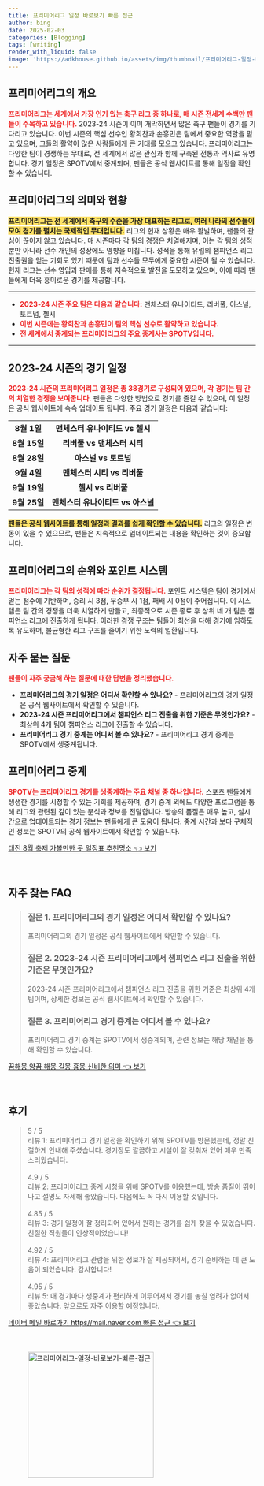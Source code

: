 ```yaml
---
title: 프리미어리그 일정 바로보기 빠른 접근
author: bing
date: 2025-02-03
categories: [Blogging]
tags: [writing]
render_with_liquid: false
image: 'https://adkhouse.github.io/assets/img/thumbnail/프리미어리그-일정-바로보기-빠른-접근.webp'
---
```



<h2 id='프리미어리그_개요'>프리미어리그의 개요</h2>

<p><b><span style="color: #ee2323;">프리미어리그는 세계에서 가장 인기 있는 축구 리그 중 하나로, 매 시즌 전세계 수백만 팬들이 주목하고 있습니다.</span></b> 2023-24 시즌이 이미 개막하면서 많은 축구 팬들이 경기를 기다리고 있습니다. 이번 시즌의 핵심 선수인 황희찬과 손흥민은 팀에서 중요한 역할을 맡고 있으며, 그들의 활약이 많은 사람들에게 큰 기대를 모으고 있습니다. 프리미어리그는 다양한 팀이 경쟁하는 무대로, 전 세계에서 많은 관심과 함께 구축된 전통과 역사로 유명합니다. 경기 일정은 SPOTV에서 중계되며, 팬들은 공식 웹사이트를 통해 일정을 확인할 수 있습니다.</p>

<h2 id='프리미어리그의_의미와_현황'>프리미어리그의 의미와 현황</h2>

<p><b><span style="background-color: #ffe066;">프리미어리그는 전 세계에서 축구의 수준을 가장 대표하는 리그로, 여러 나라의 선수들이 모여 경기를 펼치는 국제적인 무대입니다.</span></b> 리그의 현재 상황은 매우 활발하며, 팬들의 관심이 끊이지 않고 있습니다. 매 시즌마다 각 팀의 경쟁은 치열해지며, 이는 각 팀의 성적뿐만 아니라 선수 개인의 성장에도 영향을 미칩니다. 성적을 통해 유럽의 챔피언스 리그 진출권을 얻는 기회도 있기 때문에 팀과 선수들 모두에게 중요한 시즌이 될 수 있습니다. 현재 리그는 선수 영입과 판매를 통해 지속적으로 발전을 도모하고 있으며, 이에 따라 팬들에게 더욱 흥미로운 경기를 제공합니다.</p>

<hr />

<ul>
    <li><b><span style="color: #ee2323;">2023-24 시즌 주요 팀은 다음과 같습니다:</span></b> 맨체스터 유나이티드, 리버풀, 아스널, 토트넘, 첼시</li>
    <li><b><span style="color: #ee2323;">이번 시즌에는 황희찬과 손흥민이 팀의 핵심 선수로 활약하고 있습니다.</span></b></li>
    <li><b><span style="color: #ee2323;">전 세계에서 중계되는 프리미어리그의 주요 중계사는 SPOTV입니다.</span></b></li>
</ul>

<hr />

<h2 id='2023-24_시즌의_경기_일정'>2023-24 시즌의 경기 일정</h2>

<p><b><span style="color: #ee2323;">2023-24 시즌의 프리미어리그 일정은 총 38경기로 구성되어 있으며, 각 경기는 팀 간의 치열한 경쟁을 보여줍니다.</span></b> 팬들은 다양한 방법으로 경기를 즐길 수 있으며, 이 일정은 공식 웹사이트에 속속 업데이트 됩니다. 주요 경기 일정은 다음과 같습니다:</p>

<table>
    <tr>
        <td style="text-align: center; height: 17px;"><b>8월 1일</b></td>
        <td style="text-align: center; height: 17px;"><b>맨체스터 유나이티드 vs 첼시</b></td>
    </tr>
    <tr>
        <td style="text-align: center; height: 17px;"><b>8월 15일</b></td>
        <td style="text-align: center; height: 17px;"><b>리버풀 vs 맨체스터 시티</b></td>
    </tr>
    <tr>
        <td style="text-align: center; height: 17px;"><b>8월 28일</b></td>
        <td style="text-align: center; height: 17px;"><b>아스널 vs 토트넘</b></td>
    </tr>
    <tr>
        <td style="text-align: center; height: 17px;"><b>9월 4일</b></td>
        <td style="text-align: center; height: 17px;"><b>맨체스터 시티 vs 리버풀</b></td>
    </tr>
    <tr>
        <td style="text-align: center; height: 17px;"><b>9월 19일</b></td>
        <td style="text-align: center; height: 17px;"><b>첼시 vs 리버풀</b></td>
    </tr>
    <tr>
        <td style="text-align: center; height: 17px;"><b>9월 25일</b></td>
        <td style="text-align: center; height: 17px;"><b>맨체스터 유나이티드 vs 아스널</b></td>
    </tr>
</table>

<p><b><span style="background-color: #ffe066;">팬들은 공식 웹사이트를 통해 일정과 결과를 쉽게 확인할 수 있습니다.</span></b> 리그의 일정은 변동이 있을 수 있으므로, 팬들은 지속적으로 업데이트되는 내용을 확인하는 것이 중요합니다.</p>

<h2 id='프리미어리그의_순위와_포인트_시스템'>프리미어리그의 순위와 포인트 시스템</h2>

<p><b><span style="color: #ee2323;">프리미어리그는 각 팀의 성적에 따라 순위가 결정됩니다.</span></b> 포인트 시스템은 팀이 경기에서 얻는 점수에 기반하며, 승리 시 3점, 무승부 시 1점, 패배 시 0점이 주어집니다. 이 시스템은 팀 간의 경쟁을 더욱 치열하게 만들고, 최종적으로 시즌 종료 후 상위 네 개 팀은 챔피언스 리그에 진출하게 됩니다. 이러한 경쟁 구조는 팀들이 최선을 다해 경기에 임하도록 유도하며, 불균형한 리그 구조를 줄이기 위한 노력의 일환입니다.</p>

<h2 id='자주_묻는_질문'>자주 묻는 질문</h2>

<p><b><span style="color: #ee2323;">팬들이 자주 궁금해 하는 질문에 대한 답변을 정리했습니다.</span></b></p>

<ul>
    <li><b>프리미어리그의 경기 일정은 어디서 확인할 수 있나요?</b> - 프리미어리그의 경기 일정은 공식 웹사이트에서 확인할 수 있습니다.</li>
    <li><b>2023-24 시즌 프리미어리그에서 챔피언스 리그 진출을 위한 기준은 무엇인가요?</b> - 최상위 4개 팀이 챔피언스 리그에 진출할 수 있습니다.</li>
    <li><b>프리미어리그 경기 중계는 어디서 볼 수 있나요?</b> - 프리미어리그 경기 중계는 SPOTV에서 생중계됩니다.</li>
</ul>

<h2 id='프리미어리그_중계'>프리미어리그 중계</h2>

<p><b><span style="color: #ee2323;">SPOTV는 프리미어리그 경기를 생중계하는 주요 채널 중 하나입니다.</span></b> 스포츠 팬들에게 생생한 경기를 시청할 수 있는 기회를 제공하며, 경기 중계 외에도 다양한 프로그램을 통해 리그와 관련된 깊이 있는 분석과 정보를 전달합니다. 방송의 품질은 매우 높고, 실시간으로 업데이트되는 경기 정보는 팬들에게 큰 도움이 됩니다. 중계 시간과 보다 구체적인 정보는 SPOTV의 공식 웹사이트에서 확인할 수 있습니다.</p>


<p><a class="click-button" title="대전 8월 축제 가볼만한 곳 일정표 추천명소" href="https://adkhouse.github.io/posts/%EB%8C%80%EC%A0%84-8%EC%9B%94-%EC%B6%95%EC%A0%9C-%EA%B0%80%EB%B3%BC%EB%A7%8C%ED%95%9C-%EA%B3%B3-%EC%9D%BC%EC%A0%95%ED%91%9C-%EC%B6%94%EC%B2%9C%EB%AA%85%EC%86%8C/" rel="dofollow">대전 8월 축제 가볼만한 곳 일정표 추천명소 👈 보기</a></p><br>
<h2 id='자주_찾는_FAQ'>자주 찾는 FAQ</h2>
<div itemscope="" itemtype="https://schema.org/FAQPage"> 
<blockquote> 
<div itemscope="" itemprop="mainEntity" itemtype="https://schema.org/Question"> 
<h3 itemprop="name">질문 1. 프리미어리그의 경기 일정은 어디서 확인할 수 있나요?</h3> 
<div itemscope="" itemprop="acceptedAnswer" itemtype="https://schema.org/Answer"> 
<span itemprop="text"> 
<p>프리미어리그의 경기 일정은 공식 웹사이트에서 확인할 수 있습니다.</p> 
</span> 
</div> 
</div> 

<div itemscope="" itemprop="mainEntity" itemtype="https://schema.org/Question"> 
<h3 itemprop="name">질문 2. 2023-24 시즌 프리미어리그에서 챔피언스 리그 진출을 위한 기준은 무엇인가요?</h3> 
<div itemscope="" itemprop="acceptedAnswer" itemtype="https://schema.org/Answer"> 
<span itemprop="text"> 
<p>2023-24 시즌 프리미어리그에서 챔피언스 리그 진출을 위한 기준은 최상위 4개팀이며, 상세한 정보는 공식 웹사이트에서 확인할 수 있습니다.</p> 
</span> 
</div> 
</div> 

<div itemscope="" itemprop="mainEntity" itemtype="https://schema.org/Question"> 
<h3 itemprop="name">질문 3. 프리미어리그 경기 중계는 어디서 볼 수 있나요?</h3> 
<div itemscope="" itemprop="acceptedAnswer" itemtype="https://schema.org/Answer"> 
<span itemprop="text"> 
<p>프리미어리그 경기 중계는 SPOTV에서 생중계되며, 관련 정보는 해당 채널을 통해 확인할 수 있습니다.</p> 
</span> 
</div> 
</div> 
</blockquote> 
</div>
<p><a class="click-button" title="꿈해몽 양꿈 해몽 길몽 흉몽 신비한 의미" href="https://adkhouse.github.io/posts/%EA%BF%88%ED%95%B4%EB%AA%BD-%EC%96%91%EA%BF%88-%ED%95%B4%EB%AA%BD-%EA%B8%B8%EB%AA%BD-%ED%9D%89%EB%AA%BD-%EC%8B%A0%EB%B9%84%ED%95%9C-%EC%9D%98%EB%AF%B8/" rel="dofollow">꿈해몽 양꿈 해몽 길몽 흉몽 신비한 의미 👈 보기</a></p><br>
<h2 id='후기'>후기</h2>
<div itemscope itemtype="https://schema.org/Product">
  <blockquote>
  <div itemprop="review" itemscope itemtype="https://schema.org/Review">
      <div itemprop="reviewRating" itemscope itemtype="https://schema.org/Rating"> <span itemprop="ratingValue">5</span> / <span itemprop="bestRating">5</span> </div>
      <span itemprop="reviewBody">리뷰 1: 프리미어리그 경기 일정을 확인하기 위해 SPOTV를 방문했는데, 정말 친절하게 안내해 주셨습니다. 경기장도 깔끔하고 시설이 잘 갖춰져 있어 매우 만족스러웠습니다.</span>
  </div>
  <br>
  <div itemprop="review" itemscope itemtype="https://schema.org/Review">
      <div itemprop="reviewRating" itemscope itemtype="https://schema.org/Rating"> <span itemprop="ratingValue">4.9</span> / <span itemprop="bestRating">5</span> </div>
      <span itemprop="reviewBody">리뷰 2: 프리미어리그 중계 시청을 위해 SPOTV를 이용했는데, 방송 품질이 뛰어나고 설명도 자세해 좋았습니다. 다음에도 꼭 다시 이용할 것입니다.</span>
  </div>
  <br>
  <div itemprop="review" itemscope itemtype="https://schema.org/Review">
      <div itemprop="reviewRating" itemscope itemtype="https://schema.org/Rating"> <span itemprop="ratingValue">4.85</span> / <span itemprop="bestRating">5</span> </div>
      <span itemprop="reviewBody">리뷰 3: 경기 일정이 잘 정리되어 있어서 원하는 경기를 쉽게 찾을 수 있었습니다. 친절한 직원들이 인상적이었습니다!</span>
  </div>
  <br>
  <div itemprop="review" itemscope itemtype="https://schema.org/Review">
      <div itemprop="reviewRating" itemscope itemtype="https://schema.org/Rating"> <span itemprop="ratingValue">4.92</span> / <span itemprop="bestRating">5</span> </div>
      <span itemprop="reviewBody">리뷰 4: 프리미어리그 관람을 위한 정보가 잘 제공되어서, 경기 준비하는 데 큰 도움이 되었습니다. 감사합니다!</span>
  </div>
  <br>
  <div itemprop="review" itemscope itemtype="https://schema.org/Review">
      <div itemprop="reviewRating" itemscope itemtype="https://schema.org/Rating"> <span itemprop="ratingValue">4.95</span> / <span itemprop="bestRating">5</span> </div>
      <span itemprop="reviewBody">리뷰 5: 매 경기마다 생중계가 편리하게 이루어져서 경기를 놓칠 염려가 없어서 좋았습니다. 앞으로도 자주 이용할 예정입니다.</span>
  </div>
  </blockquote>
</div>
<p><a class="click-button" title="네이버 메일 바로가기 https//mail.naver.com 빠른 접근" href="https://adkhouse.github.io/posts/%EB%84%A4%EC%9D%B4%EB%B2%84-%EB%A9%94%EC%9D%BC-%EB%B0%94%EB%A1%9C%EA%B0%80%EA%B8%B0-httpsmail.naver.com-%EB%B9%A0%EB%A5%B8-%EC%A0%91%EA%B7%BC/" rel="dofollow">네이버 메일 바로가기 https//mail.naver.com 빠른 접근 👈 보기</a></p><br>
<figure class="image"><img src="https://adkhouse.github.io/assets/img/thumbnail/프리미어리그-일정-바로보기-빠른-접근.webp" alt="프리미어리그-일정-바로보기-빠른-접근" width="256" height="256"></figure>